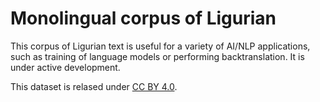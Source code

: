# Monolingual corpus of Ligurian

This corpus of Ligurian text is useful for a variety of AI/NLP applications, such as training of language models or performing backtranslation. It is under active development.

This dataset is relased under [CC BY 4.0](https://creativecommons.org/licenses/by/4.0/).